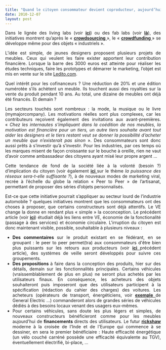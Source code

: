 ```yaml
---
title: "Quand le citoyen consommateur devient coproducteur, aujourd’hui des disques, des meubles, et demain ?"
date: 2010-12-07
layout: post
---
```


<p style="text-align: justify">Dans le lignée des living labs (voir <strong><a href="/2010/04/du-serious-game-a-la-ville-laboratoire-puis-a-la-ville-living-lab.html" target="_blank">ici</a></strong>) ou des fab labs (voir <strong><a href="http://fr.wikipedia.org/wiki/Fab_lab" target="_blank">là</a></strong>), des initiatives montrent qu’après le « <strong><a href="http://fr.wikipedia.org/wiki/Crowdsourcing" target="_blank">crowdsourcing </a></strong>», le « <strong><a href="http://en.wikipedia.org/wiki/Crowd_funding" target="_blank">crowdfunding </a></strong>» se développe même pour des objets « industriels ».</p> <p style="text-align: justify">L’idée est simple, de jeunes designers proposent plusieurs projets de meubles. Ceux qui veulent les faire exister apportent leur contribution financière. Lorsque la barre des 3000 euros est atteinte pour réaliser les études techniques, faire les prototypes et démarrer le marketing, l’objet est mis en vente sur le site <a href="http://www.ledito.com" target="_blank">Ledito.com</a>.</p> <p style="text-align: justify">Quel intérêt pour les cofinanceurs ? Une réduction de 20% et une édition numérotée s’ils achètent un meuble. Ils touchent aussi des royalties sur la vente du produit pendant 10 ans. Au total, une dizaine de meubles ont déjà été financés. Et demain ? </p>  <!--more-->   <p style="text-align: justify">Les secteurs touchés sont nombreux : la mode, la musique ou le livre (mymajorcompany). Les motivations réelles sont plus complexes, car les contributeurs reçoivent également des invitations aux avant-premières. « <em>Chez les internautes s’impliquant dans la coédition de nos meubles, la motivation est financière pour un tiers, un autre tiers souhaite avant tout aider les designers et le tiers restant veut se donner la possibilité d’acheter un meuble que n’existerait pas sinon</em> ». Des consommateurs sont donc aussi prêts à s’investir qu’à s’investir. Pour les industries, par ces temps où les marques misent de façon croissante sur le bouche à oreille, rien ne vaut d’avoir comme ambassadeur des citoyens ayant misé leur propre argent …</p> <p style="text-align: justify">Cette tendance de fond de la société liée à la volonté (besoin ?) d’implication du citoyen (voir également <strong><a href="/2010/01/la-puissance-des-reseaux-seratelle-suffisante.html" target="_blank">ici </a></strong>sur le thème <em>la puissance des réseaux sera-t-elle suffisante ?</em>), à de nouveaux modes de marketing viral, recrée à l’échelle du globe la relation « Peer to Peer » de l’artisanat, permettant de proposer des séries d’objets personnalisés.</p> <p style="text-align: justify">Est-ce que cette initiative pourrait s’appliquer au secteur lourd de l’industrie automobile ? quelques initiatives montrent que les consommateurs ont des choses à proposer, que certains constructeurs sont déjà attentifs. Le VE change la donne en rendant plus « simple » la coconception. Le précédent article (voir <strong><a href="/2010/06/le-vehicule-electrique-le-service-et-leconomie-circulaire.html" target="_blank">ici</a></strong>) étudiait déjà les liens entre VE, économie de la fonctionalité (passage à des services) et économie circulaire. L'irruption du citoyen est donc maintenant visible, possible, souhaitable à plusieurs niveaux :</p> <ul> <li> <div style="text-align: justify"><strong>Des commentaires </strong>sur le produit existant en se fédérant, en se groupant : le peer to peer permet(tra) aux consommateurs d'être bien plus puissants sur les retours aux producteurs (voir <strong><a href="/2010/04/la-puissance-sous-estimee-du-consommateur.html" target="_blank">ici </a></strong>précédent article), des systèmes de veille seront développés pour suivre ces groupements.</div> </li> <li> <div style="text-align: justify"><strong>Des propositions </strong>à faire dans la conception des produits, hier sur des détails, demain sur les fonctionnalités principales. Certains véhicules (vraissemblablement de plus en plus) ne seront plus achetés par les utilisateurs finaux. En conséquence, les acheteurs des objets souhaiteront puis imposeront que des utilisateurs participent à la spécification (rédaction du cahier des charges) des voitures. Les acheteurs (opérateurs de transport, énergéticiens, voir <strong><a href="/2010/11/general-electric-se-prepare-a-devenir-le-leader-mondial-en-matiere-de-mobilite-electrique.html" target="_blank">exemple </a></strong>de General Electric ...) commanderont alors de grandes séries de véhicules dédiés à des besoins locaux venant des usagers eux-mêmes.</div> </li> <li> <div style="text-align: justify">Pour certains véhicules, sans doute les plus légers et simples, de nouveaux constructeurs bénéficieront comme pour les meubles aujourd'hui de <strong>financements </strong>directs des utilisateurs. Le futur <strong><a href="/2010/03/sudnord-le-croisement.html " target="_blank">rickshaw </a></strong>moderne à la croisée de l'Inde et de l'Europe qui commence à se dessiner, en sera le premier bénéficiaire : Haute efficacité énergétique (un vélo couché carréné possède une efficacité équivalente au TGV), éventuellement électrifié, bi-place, ...</div> </li> </ul>